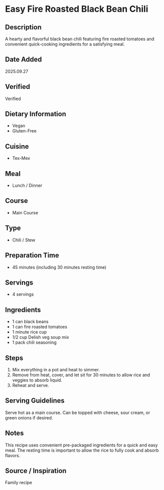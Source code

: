 # Easy Fire Roasted Black Bean Chili

## Description
A hearty and flavorful black bean chili featuring fire roasted tomatoes and convenient quick-cooking ingredients for a satisfying meal.

## Date Added
2025.09.27

## Verified
Verified

## Dietary Information
- Vegan
- Gluten-Free

## Cuisine
- Tex-Mex

## Meal
- Lunch / Dinner

## Course
- Main Course

## Type
- Chili / Stew

## Preparation Time
- 45 minutes (including 30 minutes resting time)

## Servings
- 4 servings

## Ingredients
- 1 can black beans
- 1 can fire roasted tomatoes 
- 1 minute rice cup
- 1/2 cup Delish veg soup mix
- 1 pack chili seasoning

## Steps
1. Mix everything in a pot and heat to simmer.
2. Remove from heat, cover, and let sit for 30 minutes to allow rice and veggies to absorb liquid.
3. Reheat and serve.

## Serving Guidelines
Serve hot as a main course. Can be topped with cheese, sour cream, or green onions if desired.

## Notes
This recipe uses convenient pre-packaged ingredients for a quick and easy meal. The resting time is important to allow the rice to fully cook and absorb flavors.

## Source / Inspiration
Family recipe
